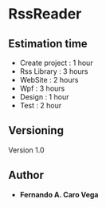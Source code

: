 # RssReader

## Estimation time
* Create project : 1 hour
* Rss Library : 3 hours
* WebSite : 2 hours
* Wpf : 3 hours
* Design : 1 hour
* Test : 2 hour

## Versioning
Version 1.0

## Author

* **Fernando A. Caro Vega** 

